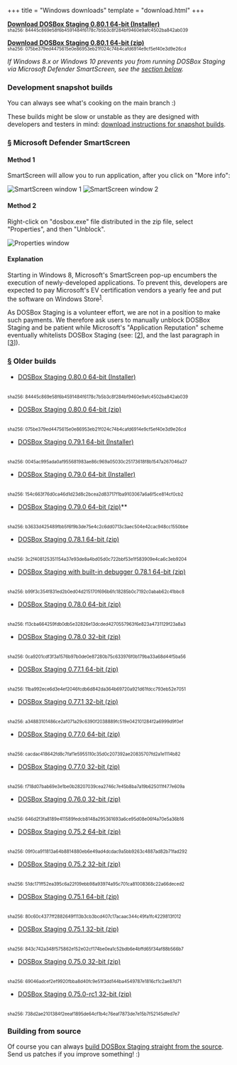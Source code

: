 +++
title = "Windows downloads"
template = "download.html"
+++

**[Download DOSBox Staging 0.80.1 64-bit (Installer)][0_80_1_x64_INSTALLER]**
<br/>
<span style="font-size:0.7em">
sha256: 84445c869e58f6b4591484f6178c7b5b3c8f284bf9460e9afc4502ba842ab039
</span>

**[Download DOSBox Staging 0.80.1 64-bit (zip)][0_80_1_x64_ZIP]**
<br/>
<span style="font-size:0.7em">
sha256: 075be379ed4475615e0e86953eb21f024c74b4cafd6914e9cf5ef40e3d9e26cd
</span>

*If Windows 8.x or Windows 10 prevents you from running DOSBox Staging via
Microsoft Defender SmartScreen, see the [section below](#ms-ss).*

### Development snapshot builds

You can always see what's cooking on the main branch :)

These builds might be slow or unstable as they are designed with developers and
testers in mind: [download instructions for snapshot builds](/downloads/devel/).

### <a name="ms-ss" href="#ms-ss">§</a> Microsoft Defender SmartScreen

#### Method 1

SmartScreen will allow you to run application, after you click
on "More info":

![SmartScreen window 1](smartscreen1.png)
![SmartScreen window 2](smartscreen2.png)


#### Method 2

Right-click on "dosbox.exe" file distributed in the zip file, select
"Properties", and then "Unblock".

![Properties window](properties.png)


#### Explanation

Starting in Windows 8, Microsoft's SmartScreen pop-up encumbers the execution
of newly-developed applications.  To prevent this, developers are expected to pay
Microsoft's EV certification vendors a yearly fee and put the software on Windows
Store<sup>[1]</sup>.

As DOSBox Staging is a volunteer effort, we are not in a position to make such
payments. We therefore ask users to manually unblock DOSBox Staging and be
patient while Microsoft's "Application Reputation" scheme eventually whitelists
DOSBox Staging (see: [[2]], and the last paragraph in [[3]]).

[1]:https://docs.microsoft.com/en-gb/archive/blogs/ie/microsoft-smartscreen-extended-validation-ev-code-signing-certificates#-windows-store--windows-8-apps
[2]:https://docs.microsoft.com/en-us/windows/security/threat-protection/windows-defender-smartscreen/windows-defender-smartscreen-overview
[3]:https://docs.microsoft.com/en-gb/archive/blogs/ie/microsoft-smartscreen-extended-validation-ev-code-signing-certificates#-ev-code-signing


### <a name="old-builds" href="#old-builds">§</a> Older builds

* [DOSBox Staging 0.80.0 64-bit (Installer)][0_80_0_x64_INSTALLER]
<br/>
<span style="font-size:0.7em">
sha256: 84445c869e58f6b4591484f6178c7b5b3c8f284bf9460e9afc4502ba842ab039
</span>

* [DOSBox Staging 0.80.0 64-bit (zip)][0_80_0_x64_ZIP]
<br/>
<span style="font-size:0.7em">
sha256: 075be379ed4475615e0e86953eb21f024c74b4cafd6914e9cf5ef40e3d9e26cd
</span>

* [DOSBox Staging 0.79.1 64-bit (Installer)][0_79_1_x64_INSTALLER]
<br/>
<span style="font-size:0.7em">
sha256: 0045ac995ada0af955681983ae86c969a05030c25173618f8b1547a267046a27
</span>

* [DOSBox Staging 0.79.0 64-bit (Installer)][0_79_0_x64_INSTALLER]
<br/>
<span style="font-size:0.7em">
sha256: 154c663f76d0ca46d1d23d8c2bcea2d83717f1ba9103067a6a6f5ce814cf0cb2
</span>

* [DOSBox Staging 0.79.0 64-bit (zip)][0_79_0_x64_ZIP]**
<br/>
<span style="font-size:0.7em">
sha256: b3633d425489fbb5f6f9b3de75e4c2c6dd0713c3aec504e42cac948cc1550bbe
</span>

* [DOSBox Staging 0.78.1 64-bit (zip)][0_78_1_x64_MSYS2]
<br/>
<span style="font-size:0.7em">
sha256: 3c2f408125351154a37e93de8a4bd05d0c722bbf53e1f583909e4ca6c3eb9204
</span>

* [DOSBox Staging with built-in debugger 0.78.1 64-bit (zip)][0_78_1_x64_MSVC]
<br/>
<span style="font-size:0.7em">
sha256: b99f3c354f831ed2b0ed04d215170f696b6fc18285b0c7192c0abab62c41bbc8
</span>

* [DOSBox Staging 0.78.0 64-bit (zip)][0_78_0_x64]
<br/>
<span style="font-size:0.7em">
sha256: f13cba664259fdb0db5e32826e13dcded4270557963f6e823a4731129f23a8a3
</span>

* [DOSBox Staging 0.78.0 32-bit (zip)][0_78_0_x86]
<br/>
<span style="font-size:0.7em">
sha256: 0ca9201cdf3f3a1576b97b0de0e87280b75c633976f0b179ba33a68d44f5ba56
</span>

* [DOSBox Staging 0.77.1 64-bit (zip)][0_77_1_x64]
<br/>
<span style="font-size:0.7em">
sha256: 11ba992ece6d3e4ef2046fcdb6d842da364b69720a921d61fdcc793eb52e7051
</span>

* [DOSBox Staging 0.77.1 32-bit (zip)][0_77_1_x86]
<br/>
<span style="font-size:0.7em">
sha256: a34883101486ce2af071a29c6390f2038889fc519e042101284f2a6999d9f0ef
</span>

* [DOSBox Staging 0.77.0 64-bit (zip)][0_77_0_x64]
<br/>
<span style="font-size:0.7em">
sha256: cacdac418642fd8c7faf1e5955110c35d0c207392ae20835707fd2a1e1114b82
</span>

* [DOSBox Staging 0.77.0 32-bit (zip)][0_77_0_x86]
<br/>
<span style="font-size:0.7em">
sha256: f718d07bab69e3e1be0b28207039cea2746c7e45b8ba7a19b625011f477e609a
</span>

* [DOSBox Staging 0.76.0 32-bit (zip)][0_76_0_x86]
<br/>
<span style="font-size:0.7em">
sha256: 646d2f3fa8189e411589fedcb8148a295361693a6ce95d08e06f4a70e5a36b16
</span>

* [DOSBox Staging 0.75.2 64-bit (zip)][0_75_2_x64]
<br/>
<span style="font-size:0.7em">
sha256: 09f0ca911813a64b8814880eb6e49ad4dcdac9a5bb9263c4887ad82b71fad292
</span>

* [DOSBox Staging 0.75.2 32-bit (zip)][0_75_2_x86]
<br/>
<span style="font-size:0.7em">
sha256: 51dc171ff52ea395c6a22f09ebb98a93974a95c701ca81008368c22a66deced2
</span>

* [DOSBox Staging 0.75.1 64-bit (zip)][0_75_1_x64]
<br/>
<span style="font-size:0.7em">
sha256: 80c60c4377ff2882649f113b3cb3bcd407c17acaac344c49fa1fc4229813f012
</span>

* [DOSBox Staging 0.75.1 32-bit (zip)][0_75_1_x86]
<br/>
<span style="font-size:0.7em">
sha256: 843c742a348f575862e152e02cf174be0ea1c52bdb6e4bffd65f34af88b566b7
</span>

* [DOSBox Staging 0.75.0 32-bit (zip)][0_75_0_x86]
<br/>
<span style="font-size:0.7em">
sha256: 69046adcef2ef9920fbba8d40fc9e51f3dd144ba4549787e1816cf1c2ae87d71
</span>

* [DOSBox Staging 0.75.0-rc1 32-bit (zip)][0_75_0_rc1_x86]
<br/>
<span style="font-size:0.7em">
sha256: 738d2ae2101384f2eeaf1895de64cf1b4c76eaf7873de7e15b7f52145dfed7e7
</span>

[0_80_1_x64_INSTALLER]: https://github.com/dosbox-staging/dosbox-staging/releases/download/v0.80.1/dosbox-staging-v0.80.1-setup.exe
[0_80_1_x64_ZIP]: https://github.com/dosbox-staging/dosbox-staging/releases/download/v0.80.1/dosbox-staging-windows-x86_64-v0.80.1.zip
[0_80_0_x64_INSTALLER]: https://github.com/dosbox-staging/dosbox-staging/releases/download/v0.80.0/dosbox-staging-v0.80.0-setup.exe
[0_80_0_x64_ZIP]: https://github.com/dosbox-staging/dosbox-staging/releases/download/v0.80.0/dosbox-staging-windows-msys2-x86_64-v0.80.0.zip
[0_79_1_x64_INSTALLER]: https://github.com/dosbox-staging/dosbox-staging/releases/download/v0.79.1/dosbox-staging-v0.79.1-setup.exe
[0_79_1_x64_ZIP]: https://github.com/dosbox-staging/dosbox-staging/releases/download/v0.79.1/dosbox-staging-windows-x86_64-v0.79.1.zip
[0_79_0_x64_INSTALLER]: https://github.com/dosbox-staging/dosbox-staging/releases/download/v0.79.0/dosbox-staging-v0.79.0-setup.exe
[0_79_0_x64_ZIP]: https://github.com/dosbox-staging/dosbox-staging/releases/download/v0.79.0/dosbox-staging-windows-x86_64-v0.79.0.zip
[0_78_1_x64_MSYS2]: https://github.com/dosbox-staging/dosbox-staging/releases/download/v0.78.1/dosbox-staging-windows-msys2-x86_64-v0.78.1.zip
[0_78_1_x64_MSVC]: https://github.com/dosbox-staging/dosbox-staging/releases/download/v0.78.1/dosbox-staging-windows-x64-v0.78.1.zip
[0_78_0_x64]: https://github.com/dosbox-staging/dosbox-staging/releases/download/v0.78.0/dosbox-staging-windows-msys2-x86_64-v0.78.0.zip
[0_78_0_x86]: https://github.com/dosbox-staging/dosbox-staging/releases/download/v0.78.0/dosbox-staging-windows-msys2-i686-v0.78.0.zip
[0_77_1_x64]: https://github.com/dosbox-staging/dosbox-staging/releases/download/v0.77.1/dosbox-staging-windows-x64-v0.77.1.zip
[0_77_1_x86]: https://github.com/dosbox-staging/dosbox-staging/releases/download/v0.77.1/dosbox-staging-windows-x86-v0.77.1.zip
[0_77_0_x64]: https://github.com/dosbox-staging/dosbox-staging/releases/download/v0.77.0/dosbox-staging-windows-x64-v0.77.0.zip
[0_77_0_x86]: https://github.com/dosbox-staging/dosbox-staging/releases/download/v0.77.0/dosbox-staging-windows-x86-v0.77.0.zip
[0_76_0_x64]: https://github.com/dosbox-staging/dosbox-staging/releases/download/v0.76.0/dosbox-staging-windows-x64-v0.76.0.zip
[0_76_0_x86]: https://github.com/dosbox-staging/dosbox-staging/releases/download/v0.76.0/dosbox-staging-windows-x86-v0.76.0.zip
[0_75_2_x64]: https://github.com/dosbox-staging/dosbox-staging/releases/download/v0.75.2/dosbox-staging-windows-x64-v0.75.2.zip
[0_75_2_x86]: https://github.com/dosbox-staging/dosbox-staging/releases/download/v0.75.2/dosbox-staging-windows-x86-v0.75.2.zip
[0_75_1_x64]: https://github.com/dosbox-staging/dosbox-staging/releases/download/v0.75.1/dosbox-staging-windows-x64-v0.75.1.zip
[0_75_1_x86]: https://github.com/dosbox-staging/dosbox-staging/releases/download/v0.75.1/dosbox-staging-windows-x86-v0.75.1.zip
[0_75_0_x86]: https://github.com/dosbox-staging/dosbox-staging/releases/download/v0.75.0/dosbox-staging-windows-v0.75.0.zip
[0_75_0_rc1_x86]: https://github.com/dosbox-staging/dosbox-staging/releases/download/v0.75.0-rc1/dosbox-staging-windows-v0.75.0-rc1.zip


### Building from source

Of course you can always [build DOSBox Staging straight from the source][4].
Send us patches if you improve something! :)

[4]:https://github.com/dosbox-staging/dosbox-staging
